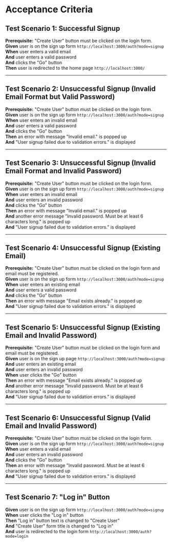 # Acceptance Criteria

## Test Scenario 1: Successful Signup
**Prerequisite:** "Create User" button must be clicked on the login form.  
**Given** user is on the sign up form `http://localhost:3000/auth?mode=signup`  
**When** user enters a valid email  
**And** user enters a valid password  
**And** clicks the "Go" button  
**Then** user is redirected to the home page `http://localhost:3000/`  

---

## Test Scenario 2: Unsuccessful Signup (Invalid Email Format but Valid Password)
**Prerequisite:** "Create User" button must be clicked on the login form.  
**Given** user is on the sign up form `http://localhost:3000/auth?mode=signup`  
**When** user enters an invalid email  
**And** user enters a valid password  
**And** clicks the "Go" button  
**Then** an error with message "Invalid email." is popped up  
**And** "User signup failed due to validation errors." is displayed  

---

## Test Scenario 3: Unsuccessful Signup (Invalid Email Format and Invalid Password)
**Prerequisite:** "Create User" button must be clicked on the login form.  
**Given** user is on the sign up form `http://localhost:3000/auth?mode=signup`  
**When** user enters an invalid email  
**And** user enters an invalid password  
**And** clicks the "Go" button  
**Then** an error with message "Invalid email." is popped up  
**And** another error message "Invalid password. Must be at least 6 characters long." is popped up  
**And** "User signup failed due to validation errors." is displayed  

---

## Test Scenario 4: Unsuccessful Signup (Existing Email)
**Prerequisite:** "Create User" button must be clicked on the login form and email must be registered.  
**Given** user is on the sign up form `http://localhost:3000/auth?mode=signup`  
**When** user enters an existing email  
**And** user enters a valid password  
**And** clicks the "Go" button  
**Then** an error with message "Email exists already." is popped up  
**And** "User signup failed due to validation errors." is displayed  

---

## Test Scenario 5: Unsuccessful Signup (Existing Email and Invalid Password)
**Prerequisite:** "Create User" button must be clicked on the login form and email must be registered.  
**Given** user is on the sign up page `http://localhost:3000/auth?mode=signup`  
**And** user enters an existing email  
**And** user enters an invalid password  
**When** user clicks the "Go" button  
**Then** an error with message "Email exists already." is popped up  
**And** another error message "Invalid password. Must be at least 6 characters long." is popped up  
**And** "User signup failed due to validation errors." is displayed  

---

## Test Scenario 6: Unsuccessful Signup (Valid Email and Invalid Password)
**Prerequisite:** "Create User" button must be clicked on the login form.  
**Given** user is on the sign up form `http://localhost:3000/auth?mode=signup`  
**When** user enters a valid email  
**And** user enters an invalid password  
**And** clicks the "Go" button  
**Then** an error with message "Invalid password. Must be at least 6 characters long." is popped up  
**And** "User signup failed due to validation errors." is displayed  

---

## Test Scenario 7: "Log in" Button
**Given** user is on the sign up form `http://localhost:3000/auth?mode=signup`  
**When** user clicks the "Log in" button  
**Then** "Log in" button text is changed to "Create User"  
**And** "Create User" form title is changed to "Log in"  
**And** user is redirected to the login form `http://localhost:3000/auth?mode=login` 